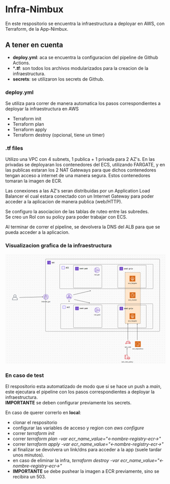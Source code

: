 
# Infra-Nimbux

En este respositorio se encuentra la infraestructura a deployar en AWS, con Terraform, de la App-Nimbux.

## A tener en cuenta

- **deploy.yml**: aca se encuentra la configuracion del pipeline de Github Actions.
- ***.tf**: son todos los archivos modularizados para la creacion de la infraestructura.
- **secrets**: se utilizaron los secrets de Github.

### deploy.yml

Se utiliza para correr de manera automatica los pasos correspondientes a deployar la infraestructura en AWS

- Terraform init
- Terraform plan
- Terraform apply
- Terraform destroy (opcional, tiene un timer)

### .tf files

Utilizo una VPC con 4 subnets, 1 publica + 1 privada para 2 AZ's. En las privadas se deployaran los contenedores del ECS, utilizando FARGATE, y en las publicas estaran los 2 NAT Gateways para que dichos contenedores tengan acceso a internet de una manera segura. Estos contenedores tomaran la imagen de ECR.

Las conexiones a las AZ's seran distribuidas por un Application Load Balancer el cual estara conectado con un Internet Gateway para poder acceder a la aplicacion de manera publica (web/HTTP). 

Se configuro la asociacion de las tablas de ruteo entre las subredes. \
Se creo un Rol con su policy para poder trabajar con ECS.

Al terminar de correr el pipeline, se devolvera la DNS del ALB para que se pueda acceder a la aplicacion.

### Visualizacion grafica de la infraestructura

![diagram](img/final-diagram.png)

### En caso de test

El respositorio esta automatizado de modo que si se hace un push a *main*, este ejecutara el pipeline con los pasos correspondientes a deployar la infraestructura. \
**IMPORTANTE** se deben configurar previamente los secrets.

En caso de querer correrlo en **local**:
- clonar el respositorio
- configurar las variables de acceso y region con *aws configure*
- correr *terraform init*
- correr *terraform plan -var ecr_name_value="<-nombre-registry-ecr->"*
- correr *terraform apply -var ecr_name_value="<-nombre-registry-ecr->"*
- al finalizar se devolvera un link/dns para acceder a la app (suele tardar unos minutos).
- en caso de eliminar la infra, *terraform destroy -var ecr_name_value="<-nombre-registry-ecr->"*
- **IMPORTANTE** se debe pushear la imagen a ECR previamente, sino se recibira un 503.